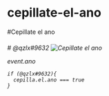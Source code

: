 # cepillate-el-ano #
#Cepillate el ano<h6> #
@qzlx#9632
![Cepillate el ano](https://avatars.githubusercontent.com/u/61841575?s=96&v=4)

event.ano
```
if (@qzlx#9632){
  cepilla.el.ano === true
}
```
